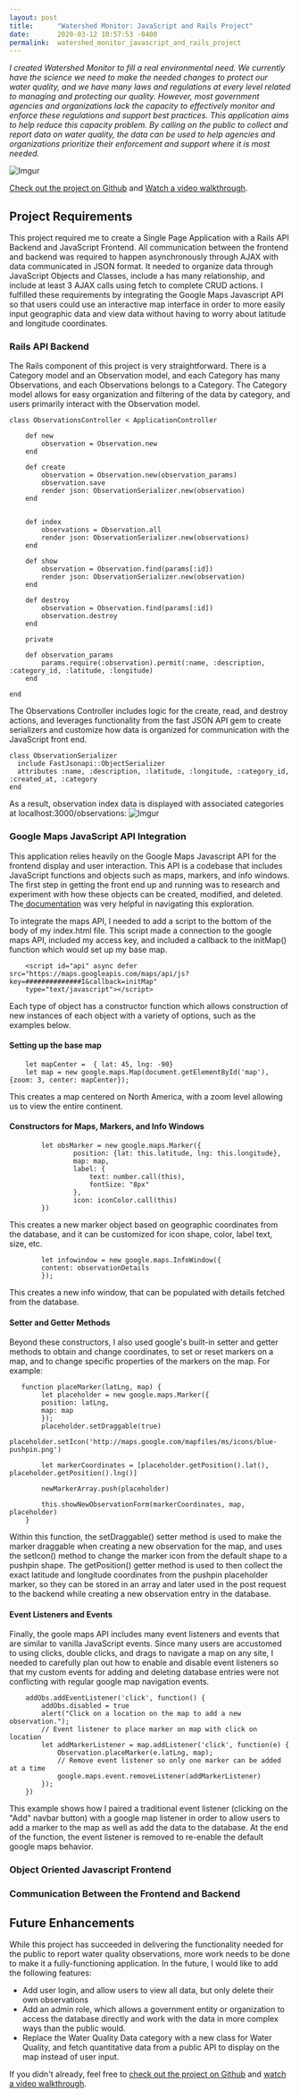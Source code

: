 ```yaml
---
layout: post
title:      "Watershed Monitor: JavaScript and Rails Project"
date:       2020-03-12 10:57:53 -0400
permalink:  watershed_monitor_javascript_and_rails_project
---
```



*I created Watershed Monitor to fill a real environmental need. We currently have the science we need to make the needed changes to protect our water quality, and we have many laws and regulations at every level related to managing and protecting our quality. However, most government agencies and organizations lack the capacity to effectively monitor and enforce these regulations and support best practices. This application aims to help reduce this capacity problem. By calling on the public to collect and report data on water quality, the data can be used to help agencies and organizations prioritize their enforcement and support where it is most needed.*

![Imgur](https://i.imgur.com/FpAMQBn.png)

[Check out the project on Github](https://github.com/jessesbyers/watershed-monitor) and [Watch a video walkthrough](https://drive.google.com/file/d/1LQ7Do3U6YBOZkHgLxWyPjXvE9GQQYANr/view?usp=sharing).

## Project Requirements
This project required me to create a Single Page Application with a Rails API Backend and JavaScript Frontend. All communication between the frontend and backend was required to happen asynchronously through AJAX with data communicated in JSON format. It needed to organize data through JavaScript Objects and Classes, include a has many relationship, and  include at least 3 AJAX calls using fetch to complete CRUD actions. I fulfilled these requirements by integrating the Google Maps Javascript API so that users could use an interactive map interface in order to more easily input geographic data and view data without having to worry about latitude and longitude coordinates.

### Rails API Backend
The Rails component of this project is very straightforward. There is a Category model and an Observation model, and each Category has many Observations, and each Observations belongs to a Category. The Category model allows for easy organization and filtering of the data by category, and users primarily interact with the Observation model.

```
class ObservationsController < ApplicationController

    def new 
        observation = Observation.new
    end

    def create 
        observation = Observation.new(observation_params)
        observation.save
        render json: ObservationSerializer.new(observation)
    end


    def index
        observations = Observation.all 
        render json: ObservationSerializer.new(observations)
    end

    def show
        observation = Observation.find(params[:id])
        render json: ObservationSerializer.new(observation)
    end

    def destroy 
        observation = Observation.find(params[:id])
        observation.destroy
    end

    private

    def observation_params
        params.require(:observation).permit(:name, :description, :category_id, :latitude, :longitude)
    end

end
```

The Observations Controller includes logic for the create, read, and destroy actions, and leverages functionality from the fast JSON API gem to create serializers and customize how data is organized for communication with the JavaScript front end.
```
class ObservationSerializer
  include FastJsonapi::ObjectSerializer
  attributes :name, :description, :latitude, :longitude, :category_id, :created_at, :category
end
```

As a result, observation index data is displayed with associated categories at localhost:3000/observations:
![Imgur](https://i.imgur.com/QFBXVGY.png)
 
### Google Maps JavaScript API Integration
This application relies heavily on the Google Maps Javascript API for the frontend display and user interaction. This API is a codebase that includes JavaScript functions and objects such as maps, markers, and info windows. The first step in getting the front end up and running was to research and experiment with how these objects can be created, modified, and deleted. The[ documentation](https://developers.google.com/maps/documentation/javascript/tutorial) was very helpful in navigating this exploration.

To integrate the maps API, I needed to add a script to the bottom of the body of my index.html file. This script made a connection to the google maps API, included my access key, and included a callback to the initMap() function which would set up my base map.
```
    <script id="api" async defer src="https://maps.googleapis.com/maps/api/js?key=##############I&callback=initMap"
    type="text/javascript"></script>
```

Each type of object has a constructor function which allows construction of new instances of each object with a variety of options, such as the examples below. 
#### Setting up the base map
```
    let mapCenter =  { lat: 45, lng: -90} 
    let map = new google.maps.Map(document.getElementById('map'), {zoom: 3, center: mapCenter});
```
This creates a map centered on North America, with a zoom level allowing us to view the entire continent.

#### Constructors for Maps, Markers, and Info Windows

```
        let obsMarker = new google.maps.Marker({
                position: {lat: this.latitude, lng: this.longitude},
                map: map,
                label: {
                    text: number.call(this),
                    fontSize: "8px"
                },
                icon: iconColor.call(this)
        })
```
This creates a new marker object based on geographic coordinates from the database, and it can be customized for icon shape, color, label text, size, etc.

```
        let infowindow = new google.maps.InfoWindow({
        content: observationDetails
        });
```
This creates a new info window, that can be populated with details fetched from the database.

#### Setter and Getter Methods
Beyond these constructors, I also used google's built-in setter and getter methods to obtain and change coordinates, to set or reset markers on a map, and to change specific properties of the markers on the map. For example:
```
   function placeMarker(latLng, map) {
        let placeholder = new google.maps.Marker({
        position: latLng,
        map: map
        });
        placeholder.setDraggable(true)
        placeholder.setIcon('http://maps.google.com/mapfiles/ms/icons/blue-pushpin.png')

        let markerCoordinates = [placeholder.getPosition().lat(), placeholder.getPosition().lng()]

        newMarkerArray.push(placeholder)

        this.showNewObservationForm(markerCoordinates, map, placeholder)
    }
```
Within this function, the setDraggable() setter method is used to make the marker draggable when creating a new observation for the map, and uses the setIcon() method to change the marker icon from the default shape to a pushpin shape. The getPosition() getter method is used to then collect the exact latitude and longitude coordinates from the pushpin placeholder marker, so they can be stored in an array and later used in the post request to the backend while creating a new observation entry in the database.

#### Event Listeners and Events
Finally, the goole maps API includes many event listeners and events that are similar to vanilla JavaScript events. Since many users are accustomed to using clicks, double clicks, and drags to navigate a map on any site, I needed to carefully plan out how to enable and disable event listeners so that my custom events for adding and deleting database entries were not conflicting with regular google map navigation events.
```
    addObs.addEventListener('click', function() { 
        addObs.disabled = true
        alert("Click on a location on the map to add a new observation.");
        // Event listener to place marker on map with click on location
        let addMarkerListener = map.addListener('click', function(e) {
            Observation.placeMarker(e.latLng, map);
            // Remove event listener so only one marker can be added at a time
            google.maps.event.removeListener(addMarkerListener)
        });
    })
```
This example shows how I paired a traditional event listener (clicking on the "Add" navbar button) with a google map listener in order to allow users to add a marker to the map as well as add the data to the database. At the end of the function, the event listener is removed to re-enable the default google maps behavior.


### Object Oriented Javascript Frontend


### Communication Between the Frontend and Backend

## Future Enhancements
While this project has succeeded in delivering the functionality needed for the public to report water quality observations, more work needs to be done to make it a fully-functioning application. In the future, I would like to add the following features:
* Add user login, and allow users to view all data, but only delete their own observations
* Add an admin role, which allows a government entity or organization to access the database directly and work with the data in more complex ways than the public would.
* Replace the Water Quality Data category with a new class for Water Quality, and fetch quantitative data from a public API to display on the map instead of user input.


If you didn't already, feel free to [check out the project on Github](https://github.com/jessesbyers/watershed-monitor) and [watch a video walkthrough](https://drive.google.com/file/d/1LQ7Do3U6YBOZkHgLxWyPjXvE9GQQYANr/view?usp=sharing).

